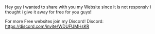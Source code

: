 Hey guy i wanted to share with you my Website since it is not responsiv i thought i give it away for free for you guys! 

For more Free websites join my Discord!
Discord: https://discord.com/invite/WDUFUMHsKR
